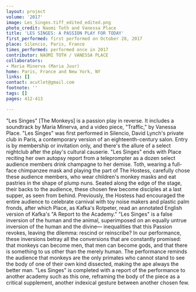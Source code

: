 ```yaml
---
layout: project
volume: '2017'
image: Les_Singes.tiff_edited_edited.png
photo_credit: Naomi Toth and Vanessa Place
title: 'LES SINGES: A PASSION PLAY FOR TODAY'
first_performed: first performed on October 28, 2017
place: Silencio, Paris, France
times_performed: performed once in 2017
contributor: NAOMI TOTH / VANESSA PLACE
collaborators:
- Maria Minerva (Maria Juur)
home: Paris, France and New York, NY
links: []
contact: acutlet@gmail.com
footnote: ''
tags: []
pages: 412-413

---
```


"Les Singes" [The Monkeys] is a passion play in reverse. It includes a soundtrack by Maria Minerva, and a video piece, "Traffic," by Vanessa Place. "Les Singes" was first performed in Silencio, David Lynch's private club in Paris, a contemporary version of an eighteenth-century salon. Entry is by membership or invitation only, and there's the allure of a select nightclub after the play's cultural causerie. "Les Singes" ends with Place reciting her own autopsy report from a teleprompter as a dozen select audience members drink champagne to her demise. Toth, wearing a full-face chimpanzee mask and playing the part of The Hostess, carefully chose these audience members, who wear children's monkey masks and eat pastries in the shape of plump nuns. Seated along the edge of the stage, their backs to the audience, these chosen few become disciples at a last supper, as seen from behind. Previously, the Hostess had encouraged the entire audience to celebrate carnival with toy noise makers and plastic palm fronds, after which Place, as Kafka's Rotpeter, read an annotated English version of Kafka's "A Report to the Academy." "Les Singes" is a false inversion of the human and the animal, superimposed on an equally untrue inversion of the human and the divine— inequalities that this Passion revokes, leaving the dilemma: rescind or reinscribe? In our performance, these inversions betray all the conversions that are constantly promised: that monkeys can become men, that men can become gods, and that there is something to us other than the merely human. The performance reminds the audience that monkeys are the only primates who cannot stand to see the body of one of their own kind dissected, making the ape always the better man. "Les Singes" is completed with a report of the performance to another academy such as this one, reframing the body of the piece as a critical supplement, another indexical gesture between another chosen few.
